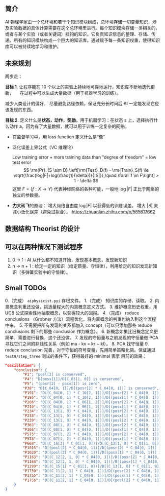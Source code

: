 ## 简介
AI 物理学家由一个总环境和若干个知识模块组成，总环境存储一切变量知识，涉及实验数据的具体计算需要在这个总环境里进行。每个知识模块存储一类相关的，或者与某个实验（或者关键词）挂钩的知识，它负责知识信息的整理、存储、传递。所有的知识模块构成一个巨大的知识库，通过赋予每一条知识权重，使得知识库可以被持续地学习和维护。

## 未来规划

两步走：

**目标 1**. 让程序能在 10 个以上的实验上持续地可靠地运行，知识库不断地迭代更新，
    <!-- 给所有概念添加权重，用机器学习的方法在学习过程中调整权重，进行持续地学习。 -->
在过程中可以生成大量数据（用于机器学习的训练）。

减少人类设计的偏好，
尽量避免路径依赖，保证充分长时间后 AI 一定能发现它应该发现的东西。

**目标 2**. 定义什么是**状态，动作，奖励**。用于机器学习：在状态 s 上，选择执行什么动作 a。因为有了大量数据，就可以用于训练一定复杂的网络。

- 在监督学习中，用 loss function 定义什么是“像”
- 泛化误差上界公式（VC 维理论）

    Low training error + 
    more training data than "degree of freedom" 
    = low test error
    $$
    \rm{Pr}_{S \sim D} \left[\rm{Test}_D(f) - \rm{Train}_S(f) \le 
    \sqrt{\frac{log|F|+log(\frac{1}{\delta})}{|S|}},\quad \forall f \in F\right] > 1 - \delta
    $$
    这里 $F = \{ f : X \to Y\}$ 代表神经网络的各种可能，一般地 $\log|F|$ 正比于网络的独立的参数量。

- **力大砖飞**的原理：
    增大网络自由度 $\log|F|$ 以获得低的训练误差。 
    增大 $|S|$ 来减小泛化误差（避免过拟合）。
https://zhuanlan.zhihu.com/p/565617662


## 数据结构 Theorist 的设计



## 可以在两种情况下测试程序
1.  0 -> 1 : AI 从什么都不知道开始，发现基本概念，发现新知识
2.  n -> n + 1 : 给定一定的知识（给定质量、守恒律），利用给定的知识发现新知识（多弹簧实验中的守恒律）。

## Small TODOs
0.（完成） `aiphysicist.pyi` 存根文件。
1.（完成） 知识库的存储、读取。
2. 内禀概念判重还没做，挑选量程大的内禀概念定义方式。
3. 维护概念历史权重，用 UCB 公式探索性地抽取概念，以获得较大的回报。
4.（完成） reduce conclusions （Grobner 方法）流程优化，将内禀概念的判重也纳入到这个流程中来。
5. 不需要把所有发现的关系都加入 concept（可以只添加那些 reduce conclusions 剩下的那些 conclusion 作为概念）。
6. 新概念如果比旧概念定义更简单，需要进行替换，这个还没做。
7. 发现的守恒量与之前发现的守恒量做 PCA 寻找它们之间的非线性关系（例如 ma - kx = kr + kl）。
8. PCA 找守恒量
9. reduce conclusion 完善，对于守恒的符号变量，先用简单策略化简。保证通过 `test9/step_three` 测试的条件下，获得最好的 minimal 表示
目前的效果：
```json
"oscillation": {
    "conclusion": {
        "P1": "posl[2] is conserved",
        "P4": "D[posx[1]]/D[C_03[1, 0]] is conserved",
        "P5": "(posr[2] - posx[1]) is zero",
        "P38": "D[C_04[0, 1]]/D[(posr[2] * C_04[0, 1])] is conserved",
        "P191": "D[(C_04[0, 1] * C_10[2, 1])]/D[(posr[2] * C_04[0, 1])] is conserved",
        "P195": "D[(C_04[0, 1] * C_10[2, 1])]/D[(posx[1] * C_04[0, 1])] is conserved",
        "P206": "D[(C_04[0, 1] * C_06[1, 2])]/D[(posr[2] * C_04[0, 1])] is conserved",
        "P210": "D[(C_04[0, 1] * C_06[1, 2])]/D[(posx[1] * C_04[0, 1])] is conserved",
        "P234": "D[(C_13[1, 0] * C_04[0, 1])]/D[(posr[2] * C_04[0, 1])] is conserved",
        "P238": "D[(C_13[1, 0] * C_04[0, 1])]/D[(posx[1] * C_04[0, 1])] is conserved",
        "P239": "D[(C_13[1, 0] * C_04[0, 1])]/D[(posl[2] * C_04[0, 1])] is conserved",
        "P363": "D[(C_08[1, 0] * C_04[0, 1])]/D[(posr[2] * C_04[0, 1])] is conserved",
        "P366": "D[(C_08[1, 0] * C_04[0, 1])]/D[(posx[1] * C_04[0, 1])] is conserved",
        "P575": "D[(C_07[1, 2] * C_04[0, 1])]/D[(posr[2] * C_04[0, 1])] is conserved",
        "P578": "D[(C_07[1, 2] * C_04[0, 1])]/D[(posx[1] * C_04[0, 1])] is conserved",
        "P668": "D[(C_16[2] * C_01[1, 0])]/D[(C_13[1, 0] * C_01[1, 0])] is conserved",
        "P1015": "D[(posl[2] * C_04[0, 1])]/D[(posr[2] * C_04[0, 1])] is conserved",
        "P1020": "D[(posl[2] * C_04[0, 1])]/D[(posx[1] * C_04[0, 1])] is conserved",
        "P1163": "D[(C_12[2, 1, 0] * C_04[0, 1])]/D[(posr[2] * C_04[0, 1])] is conserved",
        "P1168": "D[(C_12[2, 1, 0] * C_04[0, 1])]/D[(posx[1] * C_04[0, 1])] is conserved",
        "P1299": "D[(C_15[1] * C_01[1, 0])]/D[(C_13[1, 0] * C_01[1, 0])] is conserved",
        "P1750": "D[(C_11[2, 1] * C_04[0, 1])]/D[(posr[2] * C_04[0, 1])] is conserved",
        "P1755": "D[(C_11[2, 1] * C_04[0, 1])]/D[(posx[1] * C_04[0, 1])] is conserved",
        "P1756": "D[(C_11[2, 1] * C_04[0, 1])]/D[(posl[2] * C_04[0, 1])] is conserved"
    }
}
```